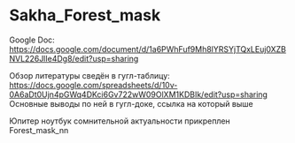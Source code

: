 # Sakha_Forest_mask

Google Doc: https://docs.google.com/document/d/1a6PWhFuf9Mh8lYRSYjTQxLEuj0XZBNVL226JlIe4Dg8/edit?usp=sharing

Обзор литературы сведён в гугл-таблицу: https://docs.google.com/spreadsheets/d/10v-0A6aDt0Ujn4pGWq4DKci6Gv722wW09OlXM1KDBIk/edit?usp=sharing Основные выводы по ней в гугл-доке, ссылка на который выше

Юпитер ноутбук сомнительной актуальности прикреплен Forest_mask_nn

